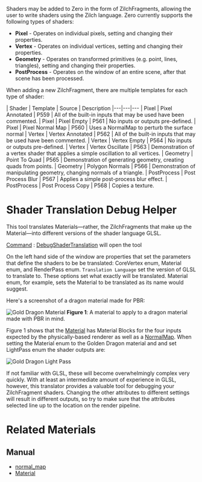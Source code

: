 Shaders may be added to Zero in the form of ZilchFragments, allowing the user to write shaders using the Zilch language. Zero currently supports the following types of shaders:

 - **Pixel** - Operates on individual pixels, setting and changing their properties.
 - **Vertex** - Operates on individual vertices, setting and changing their properties.
 - **Geometry** - Operates on transformed primitives (e.g. point, lines,  triangles), setting and changing their properties.
 - **PostProcess** - Operates on the window of an entire scene, after that scene has been processed.

When adding a new ZilchFragment, there are multiple templates for each type of shader:

| Shader | Template | Source | Description
|---|---|---
| Pixel | Pixel Annotated | P559 | All of the built-in inputs  that may be used have been commented.
| Pixel | Pixel Empty | P561 |  No inputs or outputs pre-defined.
| Pixel | Pixel Normal Map | P560 | Uses a NormalMap to perturb the surface normal
| Vertex | Vertex Annotated | P562 | All of the built-in inputs that may be used have been commented.
| Vertex | Vertex Empty | P564 | No inputs or outputs pre-defined.
| Vertex | Vertex Oscillate | P563 | Demonstration of a vertex shader that applies a simple oscillation to all vertices.
| Geometry | Point To Quad | P565 | Demonstration of generating geometry, creating quads from points.
| Geometry | Polygon Normals | P566 | Demonstration of manipulating geometry, changing normals of a triangle.
| PostProcess | Post Process Blur | P567 | Applies a simple post-process blur effect.
| PostProcess | Post Process Copy | P568 | Copies a texture.


 # Shader Translation Debug Helper

This tool translates Materials—rather, the ZilchFragments that make up the Material—into different versions of the shader language GLSL.

[Command](https://github.com/zeroengineteam/ZeroDocs/blob/master/zero_editor_documentation/zeromanual/editor/editorcommands/commands.markdown) : [ DebugShaderTranslation](https://github.com/zeroengineteam/ZeroDocs/blob/master/code_reference/command_reference.markdown#debugshadertranslation) will open the tool

On the left hand side of the window are properties that set the parameters that define the shaders to be be translated: CoreVertex enum, Material enum, and RenderPass enum. `Translation Language` set the version of GLSL to translate to.  These options set what exactly will be translated. Material enum, for example, sets the Material to be translated as its name would suggest.

Here's a screenshot of a dragon material made for PBR:



![Gold Dragon Material](https://media.githubusercontent.com/media/zeroengineteam/ZeroFiles/master/doc_files/88445.png) **Figure 1**: A material to apply to a dragon material made with PBR in mind.


Figure 1 shows that the [Material](https://github.com/zeroengineteam/ZeroDocs/blob/master/zero_editor_documentation/zeromanual/graphics/materials/materials_overview.markdown) has Material Blocks for the four inputs expected by the physically-based renderer as well as a [NormalMap](https://github.com/zeroengineteam/ZeroDocs/blob/master/zero_editor_documentation/zeromanual/graphics/materials/normal_map.markdown). When setting the Material enum to the Golden Dragon material and and set LightPass enum the shader outputs are:



![Gold Dragon Light Pass](https://media.githubusercontent.com/media/zeroengineteam/ZeroFiles/master/doc_files/88447.png)


If not familiar with GLSL, these will become overwhelmingly complex very quickly. With at least an intermediate amount of experience in GLSL, however, this translator provides a valuable tool for debugging your ZilchFragment shaders. Changing the other attributes to different settings will result in different outputs, so try to make sure that the attributes selected line up to the location on the render pipeline.

 # Related Materials
 ## Manual
- [normal_map](https://github.com/zeroengineteam/ZeroDocs/blob/master/zero_editor_documentation/zeromanual/graphics/materials/normal_map.markdown)
- [Material](https://github.com/zeroengineteam/ZeroDocs/blob/master/zero_editor_documentation/zeromanual/graphics/materials/materials_overview.markdown)
 

